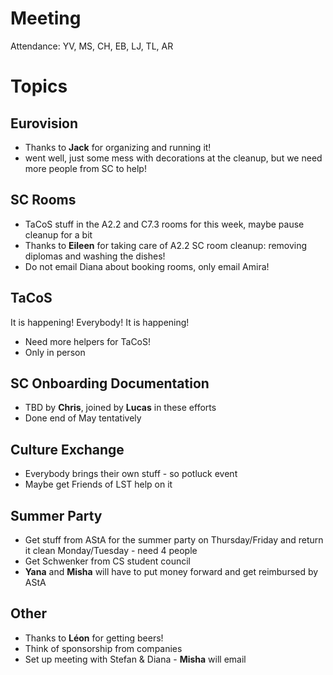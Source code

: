 # Meeting

Attendance: YV, MS, CH, EB, LJ, TL, AR

# Topics

## Eurovision
- Thanks to __Jack__ for organizing and running it!
- went well, just some mess with decorations at the cleanup, but we need more people from SC to help!

## SC Rooms
- TaCoS stuff in the A2.2 and C7.3 rooms for this week, maybe pause cleanup for a bit
- Thanks to __Eileen__ for taking care of A2.2 SC room cleanup: removing diplomas and washing the dishes!
- Do not email Diana about booking rooms, only email Amira!

## TaCoS
It is happening! Everybody! It is happening!
- Need more helpers for TaCoS! 
- Only in person

## SC Onboarding Documentation
- TBD by __Chris__, joined by __Lucas__ in these efforts
- Done end of May tentatively

## Culture Exchange
- Everybody brings their own stuff - so potluck event
- Maybe get Friends of LST help on it

## Summer Party
- Get stuff from AStA for the summer party on Thursday/Friday and return it clean Monday/Tuesday - need 4 people
- Get Schwenker from CS student council
- __Yana__ and __Misha__ will have to put money forward and get reimbursed by AStA

## Other
- Thanks to __Léon__ for getting beers!
- Think of sponsorship from companies
- Set up meeting with Stefan & Diana - __Misha__ will email
